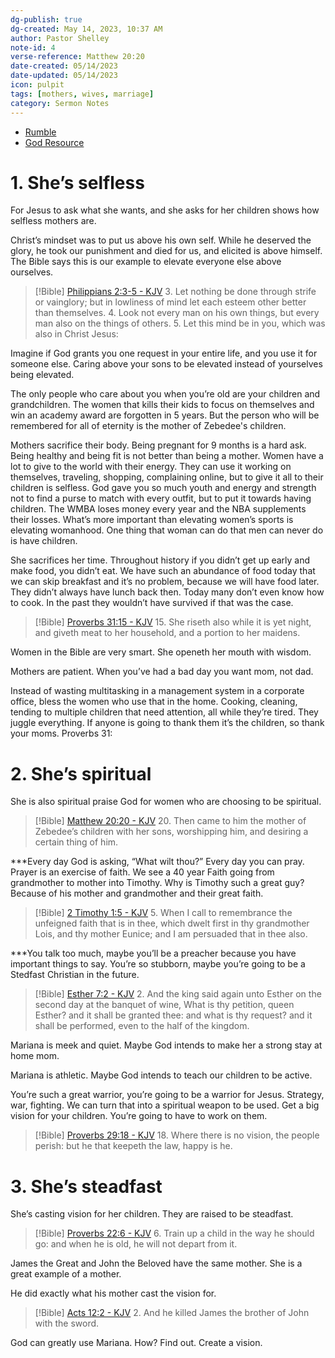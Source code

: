 ```yaml
---
dg-publish: true
dg-created: May 14, 2023, 10:37 AM
author: Pastor Shelley
note-id: 4
verse-reference: Matthew 20:20
date-created: 05/14/2023
date-updated: 05/14/2023
icon: pulpit
tags: [mothers, wives, marriage]
category: Sermon Notes
---
```


- [Rumble](https://rumble.com/v2nqyw4-the-mother-of-zebedees-children-pastor-jonathan-shelley-stedfast-baptist-ch.html)
- [God Resource](https://new.godresource.com/video/AKjOa7X3yCj)

# 1. She’s selfless

For Jesus to ask what she wants, and she asks for her children shows how selfless mothers are.

Christ’s mindset was to put us above his own self. While he deserved the glory, he took our punishment and died for us, and elicited is above himself. The Bible says this is our example to elevate everyone else above ourselves. 
> [!Bible] [Philippians 2:3-5 - KJV](https://bible-api.com/Philippians+2:3-5?translation=kjv)
> 3. Let nothing
be done through strife or vainglory; but in lowliness of mind let each esteem other better than themselves.
> 4. Look not every man on his own things, but every man also on the things of others.
> 5. Let this mind be in you, which was also in Christ Jesus:


Imagine if God grants you one request in your entire life, and you use it for someone else. Caring above your sons to be elevated instead of yourselves being elevated.

The only people who care about you when you’re old are your children and grandchildren. The women that kills their kids to focus on themselves and win an academy award are forgotten in 5 years. But the person who will be remembered for all of eternity is the mother of Zebedee's children.

Mothers sacrifice their body. Being pregnant for 9 months is a hard ask. Being healthy and being fit is not better than being a mother. Women have a lot to give to the world with their energy. They can use it working on themselves, traveling, shopping, complaining online, but to give it all to their children is selfless. God gave you so much youth and energy and strength not to find a purse to match with every outfit, but to put it towards having children. The WMBA loses money every year and the NBA supplements their losses. What’s more important than elevating women’s sports is elevating womanhood. One thing that woman can do that men can never do is have children.

She sacrifices her time. Throughout history if you didn’t get up early and make food, you didn’t eat. We have such an abundance of food today that we can skip breakfast and it’s no problem, because we will have food later. They didn’t always have lunch back then. Today many don’t even know how to cook. In the past they wouldn’t have survived if that was the case. 
> [!Bible] [Proverbs 31:15 - KJV](https://bible-api.com/Proverbs+31:15?translation=kjv)
> 15. She riseth also while it is yet night, and giveth meat to her household, and a portion to her maidens.


Women in the Bible are very smart. She openeth her mouth with wisdom.

Mothers are patient. When you’ve had a bad day you want mom, not dad.

Instead of wasting multitasking in a management system in a corporate office, bless the women who use that in the home. Cooking, cleaning, tending to multiple children that need attention, all while they’re tired. They juggle everything. If anyone is going to thank them it’s the children, so thank your moms. 
Proverbs 31:

# 2.  She’s spiritual

She is also spiritual praise God for women who are choosing to be spiritual.
> [!Bible] [Matthew 20:20 - KJV](https://bible-api.com/Matthew+20:20?translation=kjv)
> 20. Then came to him the mother of Zebedee’s children with her sons, worshipping
him, and desiring a certain thing of him.


***Every day God is asking, “What wilt thou?” Every day you can pray. Prayer is an exercise of faith. We see a 40 year Faith going from grandmother to mother into Timothy. Why is Timothy such a great guy? Because of his mother and grandmother and their great faith.
> [!Bible] [2 Timothy 1:5 - KJV](https://bible-api.com/2Timothy+1:5?translation=kjv)
> 5. When I call to remembrance the unfeigned faith that is in thee, which dwelt first in thy grandmother Lois, and thy mother Eunice; and I am persuaded that in thee also.


***You talk too much, maybe you’ll be a preacher because you have important things to say. You’re so stubborn, maybe you’re going to be a Stedfast Christian in the future.
> [!Bible] [Esther 7:2 - KJV](https://bible-api.com/Esther+7:2?translation=kjv)
> 2. And the king said again unto Esther on the second day at the banquet of wine, What
is thy petition, queen Esther? and it shall be granted thee: and what
is thy request? and it shall be performed,
even to the half of the kingdom.


Mariana is meek and quiet. Maybe God intends to make her a strong stay at home mom.

Mariana is athletic. Maybe God intends to teach our children to be active.

You’re such a great warrior, you’re going to be a warrior for Jesus. Strategy, war, fighting. We can turn that into a spiritual weapon to be used. Get a big vision for your children. You’re going to have to work on them. 

> [!Bible] [Proverbs 29:18 - KJV](https://bible-api.com/Proverbs+29:18?translation=kjv)
> 18. Where
there is no vision, the people perish: but he that keepeth the law, happy
is he.


# 3. She’s steadfast

She’s casting vision for her children. They are raised to be steadfast.
> [!Bible] [Proverbs 22:6 - KJV](https://bible-api.com/Proverbs+22:6?translation=kjv)
> 6. Train up a child in the way he should go: and when he is old, he will not depart from it.


James the Great and John the Beloved have the same mother. She is a great example of a mother.

He did exactly what his mother cast the vision for.
> [!Bible] [Acts 12:2 - KJV](https://bible-api.com/Acts+12:2?translation=kjv)
> 2. And he killed James the brother of John with the sword.


God can greatly use Mariana. How? Find out. Create a vision.
